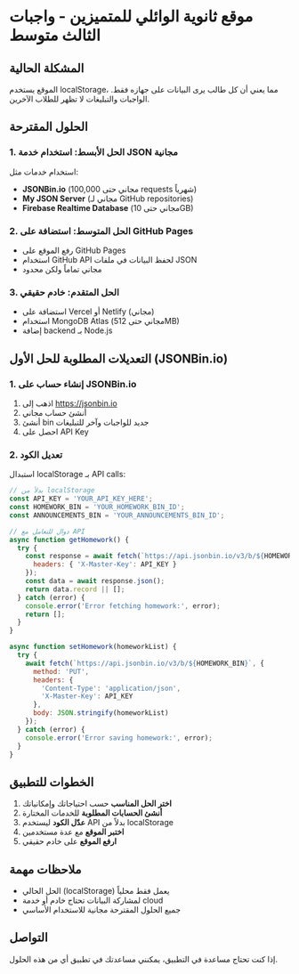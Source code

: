 # موقع ثانوية الوائلي للمتميزين - واجبات الثالث متوسط

## المشكلة الحالية
الموقع يستخدم localStorage، مما يعني أن كل طالب يرى البيانات على جهازه فقط. الواجبات والتبليغات لا تظهر للطلاب الآخرين.

## الحلول المقترحة

### 1. الحل الأبسط: استخدام خدمة JSON مجانية
استخدام خدمات مثل:
- **JSONBin.io** (مجاني حتى 100,000 requests شهرياً)
- **My JSON Server** (مجاني لـ GitHub repositories)
- **Firebase Realtime Database** (مجاني حتى 10GB)

### 2. الحل المتوسط: استضافة على GitHub Pages
- رفع الموقع على GitHub Pages
- استخدام GitHub API لحفظ البيانات في ملفات JSON
- مجاني تماماً ولكن محدود

### 3. الحل المتقدم: خادم حقيقي
- استضافة على Vercel أو Netlify (مجاني)
- استخدام MongoDB Atlas (مجاني حتى 512MB)
- إضافة backend بـ Node.js

## التعديلات المطلوبة للحل الأول (JSONBin.io)

### 1. إنشاء حساب على JSONBin.io
1. اذهب إلى https://jsonbin.io
2. أنشئ حساب مجاني
3. أنشئ bin جديد للواجبات وآخر للتبليغات
4. احصل على API Key

### 2. تعديل الكود
استبدال localStorage بـ API calls:

```javascript
// بدلاً من localStorage
const API_KEY = 'YOUR_API_KEY_HERE';
const HOMEWORK_BIN = 'YOUR_HOMEWORK_BIN_ID';
const ANNOUNCEMENTS_BIN = 'YOUR_ANNOUNCEMENTS_BIN_ID';

// دوال للتعامل مع API
async function getHomework() {
  try {
    const response = await fetch(`https://api.jsonbin.io/v3/b/${HOMEWORK_BIN}/latest`, {
      headers: { 'X-Master-Key': API_KEY }
    });
    const data = await response.json();
    return data.record || [];
  } catch (error) {
    console.error('Error fetching homework:', error);
    return [];
  }
}

async function setHomework(homeworkList) {
  try {
    await fetch(`https://api.jsonbin.io/v3/b/${HOMEWORK_BIN}`, {
      method: 'PUT',
      headers: {
        'Content-Type': 'application/json',
        'X-Master-Key': API_KEY
      },
      body: JSON.stringify(homeworkList)
    });
  } catch (error) {
    console.error('Error saving homework:', error);
  }
}
```

## الخطوات للتطبيق

1. **اختر الحل المناسب** حسب احتياجاتك وإمكانياتك
2. **أنشئ الحسابات المطلوبة** للخدمات المختارة
3. **عدّل الكود** ليستخدم API بدلاً من localStorage
4. **اختبر الموقع** مع عدة مستخدمين
5. **ارفع الموقع** على خادم حقيقي

## ملاحظات مهمة
- الحل الحالي (localStorage) يعمل فقط محلياً
- لمشاركة البيانات تحتاج خادم أو خدمة cloud
- جميع الحلول المقترحة مجانية للاستخدام الأساسي

## التواصل
إذا كنت تحتاج مساعدة في التطبيق، يمكنني مساعدتك في تطبيق أي من هذه الحلول.
